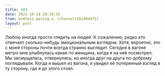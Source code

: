 ```yaml
---
title: 103
date: 2021-10-14 20:19:55
from: endless шизing ⍼ (channel1162404975)
layout: post
---
```


Люблю иногда просто глядеть на людей. К сожалению, редко кто отвечает сколько-нибудь эмоциональным взглядом. Хотя, вероятно, это с моей стороны почти всегда странно выглядит. 
Сегодня в вагоне метро мне улыбнулась какая-то женщина, когда я на неё посмотрел. Мы засмущались, отвернулись, но иногда друг на друга по-доброму поглядывали. Когда я вышел из вагона, я увидел её потерянный взгляд в ту сторону, где я до этого стоял.
